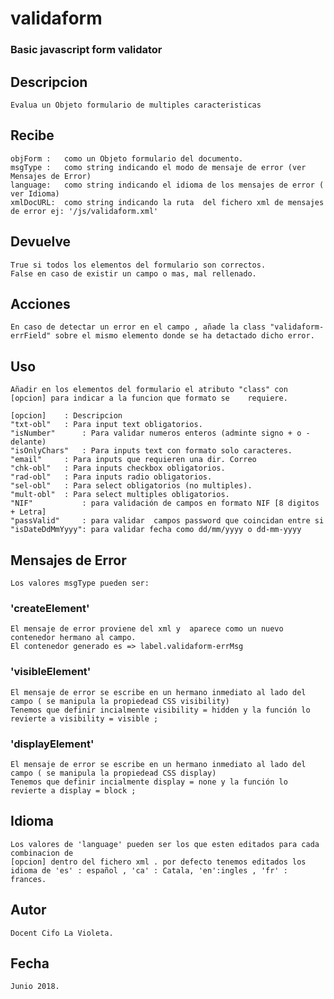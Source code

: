 # validaform

### Basic javascript form validator


## Descripcion	
	Evalua un Objeto formulario de multiples caracteristicas

## Recibe		
	objForm	:	como un Objeto formulario del documento. 
	msgType	:	como string indicando el modo de mensaje de error (ver Mensajes de Error)
	language:	como string indicando el idioma de los mensajes de error ( ver Idioma)
	xmlDocURL:	como string indicando la ruta  del fichero xml de mensajes de error ej: '/js/validaform.xml'

## Devuelve		
	True si todos los elementos del formulario son correctos.
	False en caso de existir un campo o mas, mal rellenado.
## Acciones  
	En caso de detectar un error en el campo , añade la class "validaform-errField" sobre el mismo elemento donde se ha detactado dicho error.
					 
## Uso	
	Añadir en los elementos del formulario el atributo "class" con [opcion] para indicar a la funcion que formato se  	requiere.
					
	[opcion]	: Descripcion
	"txt-obl"	: Para input text obligatorios.
	"isNumber"      : Para validar numeros enteros (adminte signo + o - delante)
	"isOnlyChars" 	: Para inputs text con formato solo caracteres.
	"email"		: Para inputs que requieren una dir. Correo
	"chk-obl"	: Para inputs checkbox obligatorios.
	"rad-obl"	: Para inputs radio obligatorios.
	"sel-obl"	: Para select obligatorios (no multiples).
	"mult-obl"	: Para select multiples obligatorios.
	"NIF"           : para validación de campos en formato NIF [8 digitos + Letra]
	"passValid"     : para validar  campos password que coincidan entre si
	"isDateDdMmYyyy": para validar fecha como dd/mm/yyyy o dd-mm-yyyy
				
## Mensajes de Error 
	Los valores msgType pueden ser:
				
###  'createElement' 	
	El mensaje de error proviene del xml y  aparece como un nuevo contenedor hermano al campo.
	El contenedor generado es => label.validaform-errMsg
###  'visibleElement'
	El mensaje de error se escribe en un hermano inmediato al lado del campo ( se manipula la propiedead CSS visibility)
 	Tenemos que definir incialmente visibility = hidden y la función lo revierte a visibility = visible ;
###  'displayElement'
	El mensaje de error se escribe en un hermano inmediato al lado del campo ( se manipula la propiedead CSS display)
	Tenemos que definir incialmente display = none y la función lo revierte a display = block ;
## Idioma
	Los valores de 'language' pueden ser los que esten editados para cada combinacion de 
	[opcion] dentro del fichero xml . por defecto tenemos editados los idioma de 'es' : español , 'ca' : Catala, 'en':ingles , 'fr' : frances. 

## Autor		
	Docent Cifo La Violeta.				
## Fecha		
	Junio 2018.
